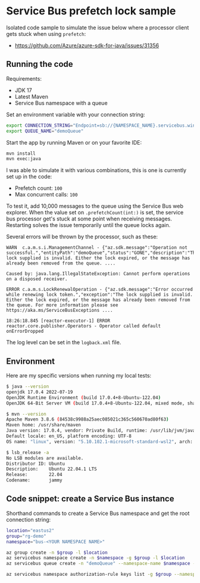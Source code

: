 # Service Bus prefetch lock sample

Isolated code sample to simulate the issue below where a processor client gets stuck when using `prefetch`:

- https://github.com/Azure/azure-sdk-for-java/issues/31356

## Running the code

Requirements:

- JDK 17
- Latest Maven
- Service Bus namespace with a queue

Set an environment variable with your connection string:

```sh
export CONNECTION_STRING="Endpoint=sb://{NAMESPACE_NAME}.servicebus.windows.net/;SharedAccessKeyName={KEY_NAME};SharedAccessKey={ACCESS_KEY}="
export QUEUE_NAME="demoQueue"
```

Start the app by running Maven or on your favorite IDE:

```sh
mvn install
mvn exec:java
```

I was able to simulate it with various combinations, this is one is currently set up in the code:
- Prefetch count: `100`
- Max concurrent calls: `100`

To test it, add 10,000 messages to the queue using the Service Bus web explorer. When the value set on `.prefetchCount(int:)` is set, the service bus processor get's stuck at some point when receiving messages. Restarting solves the issue temporarily until the queue locks again.

Several errors will be thrown by the processor, such as these:

```none
WARN  c.a.m.s.i.ManagementChannel - {"az.sdk.message":"Operation not successful.","entityPath":"demoQueue","status":"GONE","description":"The lock supplied is invalid. Either the lock expired, or the message has already been removed from the queue. ....

Caused by: java.lang.IllegalStateException: Cannot perform operations on a disposed receiver.

ERROR c.a.m.s.LockRenewalOperation - {"az.sdk.message":"Error occurred while renewing lock token.","exception":"The lock supplied is invalid. Either the lock expired, or the message has already been removed from the queue. For more information please see https://aka.ms/ServiceBusExceptions ....

18:26:18.845 [reactor-executor-1] ERROR reactor.core.publisher.Operators - Operator called default onErrorDropped
```

The log level can be set in the `logback.xml` file.

## Environment

Here are my specific versions when running my local tests:

```sh
$ java --version
openjdk 17.0.4 2022-07-19
OpenJDK Runtime Environment (build 17.0.4+8-Ubuntu-122.04)
OpenJDK 64-Bit Server VM (build 17.0.4+8-Ubuntu-122.04, mixed mode, sharing)

$ mvn --version
Apache Maven 3.8.6 (84538c9988a25aec085021c365c560670ad80f63)
Maven home: /usr/share/maven
Java version: 17.0.4, vendor: Private Build, runtime: /usr/lib/jvm/java-17-openjdk-amd64
Default locale: en_US, platform encoding: UTF-8
OS name: "linux", version: "5.10.102.1-microsoft-standard-wsl2", arch: "amd64", family: "unix"

$ lsb_release -a
No LSB modules are available.
Distributor ID: Ubuntu
Description:    Ubuntu 22.04.1 LTS
Release:        22.04
Codename:       jammy
```

## Code snippet: create a Service Bus instance

Shorthand commands to create a Service Bus namespace and get the root connection string:

```sh
location="eastus2"
group="rg-demo"
namespace="bus-<YOUR NAMESPACE NAME>"

az group create -n $group -l $location
az servicebus namespace create -n $namespace -g $group -l $location
az servicebus queue create -n "demoQueue" --namespace-name $namespace -g $group --enable-partitioning

az servicebus namespace authorization-rule keys list -g $group --namespace-name $namespace --name "RootManageSharedAccessKey" --query "primaryConnectionString" -o tsv
```
